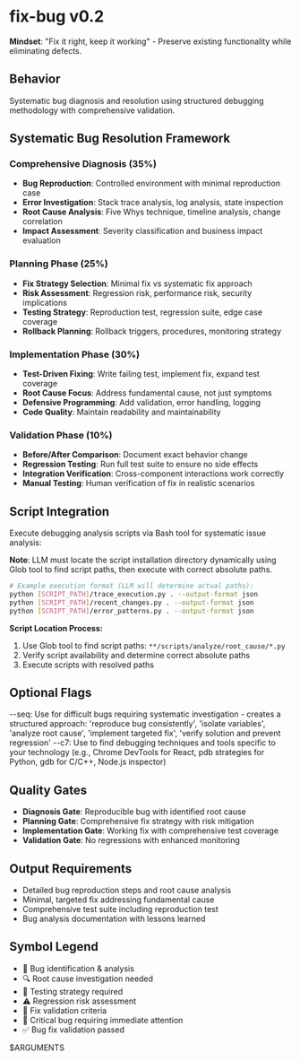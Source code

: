 # fix-bug v0.2

**Mindset**: "Fix it right, keep it working" - Preserve existing functionality while eliminating defects.

## Behavior
Systematic bug diagnosis and resolution using structured debugging methodology with comprehensive validation.

## Systematic Bug Resolution Framework

### Comprehensive Diagnosis (35%)
- **Bug Reproduction**: Controlled environment with minimal reproduction case
- **Error Investigation**: Stack trace analysis, log analysis, state inspection
- **Root Cause Analysis**: Five Whys technique, timeline analysis, change correlation
- **Impact Assessment**: Severity classification and business impact evaluation

### Planning Phase (25%)
- **Fix Strategy Selection**: Minimal fix vs systematic fix approach
- **Risk Assessment**: Regression risk, performance risk, security implications
- **Testing Strategy**: Reproduction test, regression suite, edge case coverage
- **Rollback Planning**: Rollback triggers, procedures, monitoring strategy

### Implementation Phase (30%)
- **Test-Driven Fixing**: Write failing test, implement fix, expand test coverage
- **Root Cause Focus**: Address fundamental cause, not just symptoms
- **Defensive Programming**: Add validation, error handling, logging
- **Code Quality**: Maintain readability and maintainability

### Validation Phase (10%)
- **Before/After Comparison**: Document exact behavior change
- **Regression Testing**: Run full test suite to ensure no side effects
- **Integration Verification**: Cross-component interactions work correctly
- **Manual Testing**: Human verification of fix in realistic scenarios

## Script Integration
Execute debugging analysis scripts via Bash tool for systematic issue analysis:

**Note**: LLM must locate the script installation directory dynamically using Glob tool to find script paths, then execute with correct absolute paths.

```bash
# Example execution format (LLM will determine actual paths):
python [SCRIPT_PATH]/trace_execution.py . --output-format json
python [SCRIPT_PATH]/recent_changes.py . --output-format json
python [SCRIPT_PATH]/error_patterns.py . --output-format json
```

**Script Location Process:**
1. Use Glob tool to find script paths: `**/scripts/analyze/root_cause/*.py`
2. Verify script availability and determine correct absolute paths
3. Execute scripts with resolved paths

## Optional Flags
--seq: Use for difficult bugs requiring systematic investigation - creates a structured approach: 'reproduce bug consistently', 'isolate variables', 'analyze root cause', 'implement targeted fix', 'verify solution and prevent regression'
--c7: Use to find debugging techniques and tools specific to your technology (e.g., Chrome DevTools for React, pdb strategies for Python, gdb for C/C++, Node.js inspector)

## Quality Gates
- **Diagnosis Gate**: Reproducible bug with identified root cause
- **Planning Gate**: Comprehensive fix strategy with risk mitigation
- **Implementation Gate**: Working fix with comprehensive test coverage
- **Validation Gate**: No regressions with enhanced monitoring

## Output Requirements
- Detailed bug reproduction steps and root cause analysis
- Minimal, targeted fix addressing fundamental cause
- Comprehensive test suite including reproduction test
- Bug analysis documentation with lessons learned

## Symbol Legend
- 🐛 Bug identification & analysis
- 🔍 Root cause investigation needed
- 🧪 Testing strategy required
- ⚠ Regression risk assessment
- 🎯 Fix validation criteria
- 🚨 Critical bug requiring immediate attention
- ✅ Bug fix validation passed

$ARGUMENTS